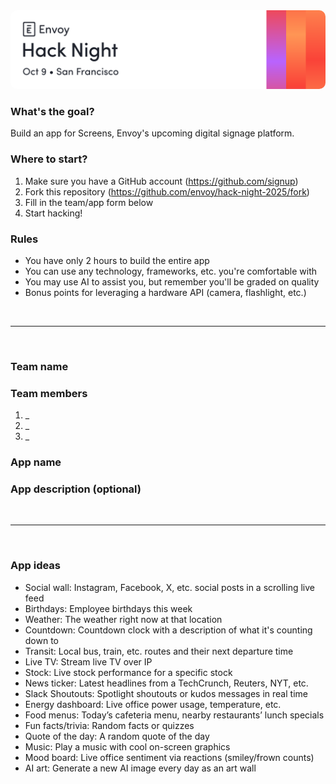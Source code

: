 <img src="./_assets/banner.png" style="border-radius: 10px" />

### What's the goal?

Build an app for Screens, Envoy's upcoming digital signage platform.

### Where to start?

1. Make sure you have a GitHub account (https://github.com/signup)
2. Fork this repository (https://github.com/envoy/hack-night-2025/fork)
3. Fill in the team/app form below
4. Start hacking!

### Rules

- You have only 2 hours to build the entire app
- You can use any technology, frameworks, etc. you're comfortable with
- You may use AI to assist you, but remember you'll be graded on quality
- Bonus points for leveraging a hardware API (camera, flashlight, etc.)

<br/>

---

<br/>

### Team name

<!-- Team name -->

### Team members

1. \_<!-- Team member -->
2. \_<!-- Team member (optional) -->
3. \_<!-- Team member (optional) -->

### App name

<!-- App name -->

### App description (optional)

<!-- App description -->

<br/>

---

<br/>

### App ideas

- Social wall: Instagram, Facebook, X, etc. social posts in a scrolling live feed
- Birthdays: Employee birthdays this week
- Weather: The weather right now at that location
- Countdown: Countdown clock with a description of what it's counting down to
- Transit: Local bus, train, etc. routes and their next departure time
- Live TV: Stream live TV over IP
- Stock: Live stock performance for a specific stock
- News ticker: Latest headlines from a TechCrunch, Reuters, NYT, etc.
- Slack Shoutouts: Spotlight shoutouts or kudos messages in real time
- Energy dashboard: Live office power usage, temperature, etc.
- Food menus: Today’s cafeteria menu, nearby restaurants’ lunch specials
- Fun facts/trivia: Random facts or quizzes
- Quote of the day: A random quote of the day
- Music: Play a music with cool on-screen graphics
- Mood board: Live office sentiment via reactions (smiley/frown counts)
- AI art: Generate a new AI image every day as an art wall
